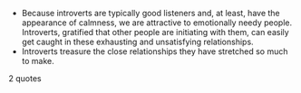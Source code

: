  - Because introverts are typically good listeners and, at least, have the appearance of calmness, we are attractive to emotionally needy people. Introverts, gratified that other people are initiating with them, can easily get caught in these exhausting and unsatisfying relationships.
 - Introverts treasure the close relationships they have stretched so much to make.

2 quotes